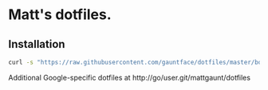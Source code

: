 # Matt's dotfiles.

## Installation

```bash
curl -s "https://raw.githubusercontent.com/gauntface/dotfiles/master/bootstrap.sh" | bash -
```

Additional Google-specific dotfiles at http://go/user.git/mattgaunt/dotfiles
